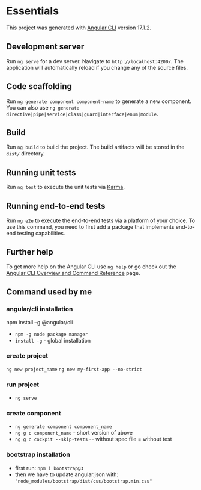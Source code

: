 # Essentials

This project was generated with [Angular CLI](https://github.com/angular/angular-cli) version 17.1.2.

## Development server

Run `ng serve` for a dev server. Navigate to `http://localhost:4200/`. The application will automatically reload if you change any of the source files.

## Code scaffolding

Run `ng generate component component-name` to generate a new component. You can also use `ng generate directive|pipe|service|class|guard|interface|enum|module`.

## Build

Run `ng build` to build the project. The build artifacts will be stored in the `dist/` directory.

## Running unit tests

Run `ng test` to execute the unit tests via [Karma](https://karma-runner.github.io).

## Running end-to-end tests

Run `ng e2e` to execute the end-to-end tests via a platform of your choice. To use this command, you need to first add a package that implements end-to-end testing capabilities.

## Further help

To get more help on the Angular CLI use `ng help` or go check out the [Angular CLI Overview and Command Reference](https://angular.io/cli) page.

## Command used by me
### angular/cli installation
npm install –g @angular/cli
- `npm -g node package manager`
- `install -g`  - global installation
### create project
`ng new project_name`
`ng new my-first-app --no-strict`
### run project
- `ng serve`
### create component
- `ng generate component component_name`
- `ng g c component_name` - short version of above
-  `ng g c cockpit --skip-tests` -- without spec file = without test

### bootstrap installation
- first run: `npm i bootstrap@3`
- then we have to update angular.json with: `"node_modules/bootstrap/dist/css/bootstrap.min.css"`
